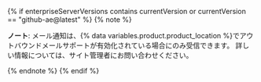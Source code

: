 {% if enterpriseServerVersions contains currentVersion or currentVersion == "github-ae@latest" %}
{% note %}

**ノート**: メール通知は、{% data variables.product.product_location %}でアウトバウンドメールサポートが有効化されている場合にのみ受信できます。 詳しい情報については、サイト管理者にお問い合わせください。

{% endnote %}
{% endif %}
